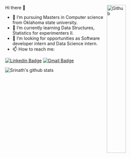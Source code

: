 Hi there 👋
<img width="35%" align="right" alt="Github" src="https://user-images.githubusercontent.com/48678280/88862734-4903af80-d201-11ea-968b-9c939d88a37c.gif" />

- 🔭 I’m  pursuing Masters in Computer science from Oklahoma state university.
- 🌱 I’m currently learning Data Structures, Statistics for experimenters II.
- 👯 I’m looking for opportunities as Software developer intern and Data Science intern.
- 📫 How to reach me: 

 [![Linkedin Badge](https://img.shields.io/badge/-Srinath_sai_Tripuraneni-blue?style=flat-square&logo=Linkedin&logoColor=white&link=https://www.linkedin.com/in/srinath-sai-tripuraneni-b7b2511b3/)](https://www.linkedin.com/in/srinath-sai-tripuraneni-b7b2511b3/) [![Gmail Badge](https://img.shields.io/badge/-srinathtripuraneni@gmail.com-c14438?style=flat-square&logo=Gmail&logoColor=white&link=mailto:srinathtripuraneni@gmail.com)](mailto:srinathtripuraneni@gmail.com)

 ![Srinath's github stats](https://github-readme-stats.vercel.app/api?username=srinathsai&show_icons=true&theme=dark)


